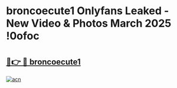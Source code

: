 # broncoecute1 Onlyfans Leaked - New Video & Photos March 2025 !0ofoc

# <h2><a href="https://q8xrsy.iuczelnia.edu.pl?title=broncoecute1&ref=0ofoc">🔗👉 🔴 broncoecute1</a></h2>

[![acn](https://github.com/user-attachments/assets/0f9c940e-d8b0-45ae-aac7-cd30a18b3e1c)](https://q8xrsy.iuczelnia.edu.pl?title=broncoecute1&ref=0ofoc)

